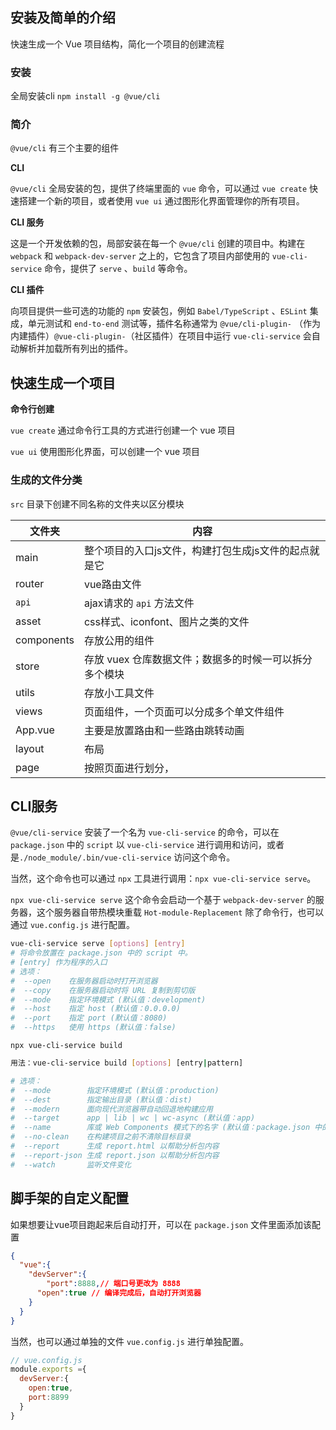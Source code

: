 ## 安装及简单的介绍

快速生成一个 Vue 项目结构，简化一个项目的创建流程

### 安装

全局安装cli `npm install -g @vue/cli`

### 简介

`@vue/cli` 有三个主要的组件

**CLI** 

`@vue/cli` 全局安装的包，提供了终端里面的 `vue` 命令，可以通过 `vue create` 快速搭建一个新的项目，或者使用 `vue ui` 通过图形化界面管理你的所有项目。

**CLI 服务**

这是一个开发依赖的包，局部安装在每一个 `@vue/cli` 创建的项目中。构建在 `webpack` 和 `webpack-dev-server` 之上的，它包含了项目内部使用的 `vue-cli-service` 命令，提供了 `serve` 、`build` 等命令。

**CLI 插件**

向项目提供一些可选的功能的 `npm` 安装包，例如 `Babel/TypeScript` 、`ESLint` 集成，单元测试和 `end-to-end` 测试等，插件名称通常为 `@vue/cli-plugin-` （作为内建插件）`@vue-cli-plugin-`（社区插件）在项目中运行 `vue-cli-service` 会自动解析并加载所有列出的插件。

## 快速生成一个项目

**命令行创建**

`vue create` 通过命令行工具的方式进行创建一个 vue 项目

`vue ui` 使用图形化界面，可以创建一个 vue 项目

### 生成的文件分类

`src` 目录下创建不同名称的文件夹以区分模块

| 文件夹     | 内容                                                   |
| ---------- | ------------------------------------------------------ |
| main       | 整个项目的入口js文件，构建打包生成js文件的起点就是它   |
| router     | vue路由文件                                            |
| `api`      | ajax请求的 `api` 方法文件                              |
| asset      | css样式、iconfont、图片之类的文件                      |
| components | 存放公用的组件                                         |
| store      | 存放 vuex 仓库数据文件；数据多的时候一可以拆分多个模块 |
| utils      | 存放小工具文件                                         |
| views      | 页面组件，一个页面可以分成多个单文件组件               |
| App.vue    | 主要是放置路由和一些路由跳转动画                       |
| layout     | 布局                                                   |
| page       | 按照页面进行划分，                                     |

## CLI服务

`@vue/cli-service` 安装了一个名为 `vue-cli-service` 的命令，可以在 `package.json` 中的 `script` 以 `vue-cli-service` 进行调用和访问，或者是`./node_module/.bin/vue-cli-service` 访问这个命令。

当然，这个命令也可以通过 `npx` 工具进行调用：`npx vue-cli-service serve`。

`npx vue-cli-service serve` 这个命令会启动一个基于 `webpack-dev-server` 的服务器，这个服务器自带热模块重载 `Hot-module-Replacement` 除了命令行，也可以通过 `vue.config.js` 进行配置。

```bash
vue-cli-service serve [options] [entry] 
# 将命令放置在 package.json 中的 script 中。
# [entry] 作为程序的入口
# 选项：
#  --open    在服务器启动时打开浏览器
#  --copy    在服务器启动时将 URL 复制到剪切版
#  --mode    指定环境模式 (默认值：development)
#  --host    指定 host (默认值：0.0.0.0)
#  --port    指定 port (默认值：8080)
#  --https   使用 https (默认值：false)
```

`npx vue-cli-service build` 

```bash
用法：vue-cli-service build [options] [entry|pattern]

# 选项：
#  --mode        指定环境模式 (默认值：production)
#  --dest        指定输出目录 (默认值：dist)
#  --modern      面向现代浏览器带自动回退地构建应用
#  --target      app | lib | wc | wc-async (默认值：app)
#  --name        库或 Web Components 模式下的名字 (默认值：package.json 中的 "name" 字段或入口文件名)
#  --no-clean    在构建项目之前不清除目标目录
#  --report      生成 report.html 以帮助分析包内容
#  --report-json 生成 report.json 以帮助分析包内容
#  --watch       监听文件变化
```

## 脚手架的自定义配置

如果想要让vue项目跑起来后自动打开，可以在 `package.json` 文件里面添加该配置

```json
{
  "vue":{
    "devServer":{
    	"port":8888,// 端口号更改为 8888
      "open":true // 编译完成后，自动打开浏览器
    }
  }
}
```

当然，也可以通过单独的文件 `vue.config.js` 进行单独配置。

```js
// vue.config.js
module.exports ={
  devServer:{
    open:true,
    port:8899
  }
}
```

